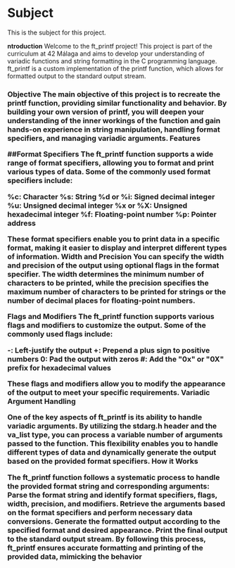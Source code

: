 <h1>Subject</h1>
This is the subject for this project.

<b>ntroduction</b>
Welcome to the ft_printf project! This project is part of the curriculum at 42 Málaga and aims to develop your understanding of variadic functions and string formatting in the C programming language. ft_printf is a custom implementation of the printf function, which allows for formatted output to the standard output stream.

<h3>Objective
The main objective of this project is to recreate the printf function, providing similar functionality and behavior. By building your own version of printf, you will deepen your understanding of the inner workings of the function and gain hands-on experience in string manipulation, handling format specifiers, and managing variadic arguments.
Features

##Format Specifiers
The ft_printf function supports a wide range of format specifiers, allowing you to format and print various types of data. Some of the commonly used format specifiers include:

%c: Character
%s: String
%d or %i: Signed decimal integer
%u: Unsigned decimal integer
%x or %X: Unsigned hexadecimal integer
%f: Floating-point number
%p: Pointer address


These format specifiers enable you to print data in a specific format, making it easier to display and interpret different types of information.
Width and Precision You can specify the width and precision of the output using optional flags in the format specifier. The width determines the minimum number of characters to be printed, while the precision specifies the maximum number of characters to be printed for strings or the number of decimal places for floating-point numbers.

Flags and Modifiers The ft_printf function supports various flags and modifiers to customize the output. Some of the commonly used flags include:

-: Left-justify the output +: Prepend a plus sign to positive numbers 0: Pad the output with zeros #: Add the "0x" or "0X" prefix for hexadecimal values

These flags and modifiers allow you to modify the appearance of the output to meet your specific requirements.
Variadic Argument Handling

One of the key aspects of ft_printf is its ability to handle variadic arguments. By utilizing the stdarg.h header and the va_list type, you can process a variable number of arguments passed to the function. This flexibility enables you to handle different types of data and dynamically generate the output based on the provided format specifiers.
How it Works

The ft_printf function follows a systematic process to handle the provided format string and corresponding arguments:
Parse the format string and identify format specifiers, flags, width, precision, and modifiers. Retrieve the arguments based on the format specifiers and perform necessary data conversions. Generate the formatted output according to the specified format and desired appearance. Print the final output to the standard output stream.
By following this process, ft_printf ensures accurate formatting and printing of the provided data, mimicking the behavior
